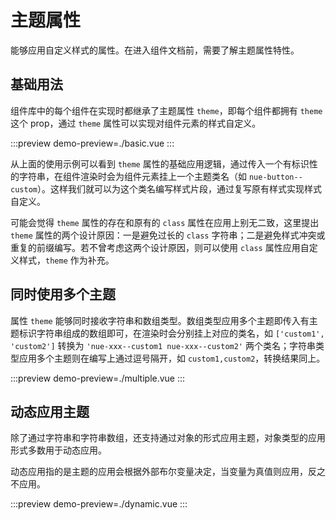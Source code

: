 # 主题属性

能够应用自定义样式的属性。在进入组件文档前，需要了解主题属性特性。

## 基础用法

组件库中的每个组件在实现时都继承了主题属性 `theme`，即每个组件都拥有 `theme` 这个 prop，通过 `theme`
属性可以实现对组件元素的样式自定义。

:::preview
demo-preview=./basic.vue
:::

从上面的使用示例可以看到 `theme` 属性的基础应用逻辑，通过传入一个有标识性的字符串，在组件渲染时会为组件元素挂上一个主题类名（如
`nue-button--custom`）。这样我们就可以为这个类名编写样式片段，通过复写原有样式实现样式自定义。

可能会觉得 `theme` 属性的存在和原有的 `class` 属性在应用上别无二致，这里提出 `theme`
属性的两个设计原因：一是避免过长的 `class` 字符串；二是避免样式冲突或重复的前缀编写。若不曾考虑这两个设计原因，则可以使用
`class` 属性应用自定义样式，`theme` 作为补充。

## 同时使用多个主题

属性 `theme` 能够同时接收字符串和数组类型。数组类型应用多个主题即传入有主题标识字符串组成的数组即可，在渲染时会分别挂上对应的类名，如
`['custom1', 'custom2']` 转换为 `'nue-xxx--custom1 nue-xxx--custom2'` 两个类名；字符串类型应用多个主题则在编写上通过逗号隔开，如
`custom1,custom2`，转换结果同上。

:::preview
demo-preview=./multiple.vue
:::

## 动态应用主题

除了通过字符串和字符串数组，还支持通过对象的形式应用主题，对象类型的应用形式多数用于动态应用。

动态应用指的是主题的应用会根据外部布尔变量决定，当变量为真值则应用，反之不应用。

:::preview
demo-preview=./dynamic.vue
:::